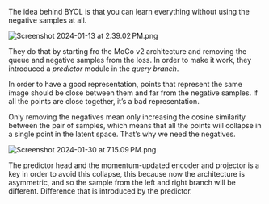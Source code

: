 The idea behind BYOL is that you can learn everything without using the negative samples at all.

![Screenshot 2024-01-13 at 2.39.02 PM.png](Screenshot_2024-01-13_at_2.39.02_PM.png)

They do that by starting fro the MoCo v2 architecture and removing the queue and negative samples from the loss. In order to make it work, they introduced a *predictor* module in the *query branch*.

In order to have a good representation, points that represent the same image should be close between them and far from the negative samples. If all the points are close together, it’s a bad representation.

Only removing the negatives mean only increasing the cosine similarity between the pair of samples, which means that all the points will collapse in a single point in the latent space. That’s why we need the negatives.

![Screenshot 2024-01-30 at 7.15.09 PM.png](Screenshot_2024-01-30_at_7.15.09_PM.png)

The predictor head and the momentum-updated encoder and projector is a key in order to avoid this collapse, this because now the architecture is asymmetric, and so the sample from the left and right branch will be different. Difference that is introduced by the predictor.
